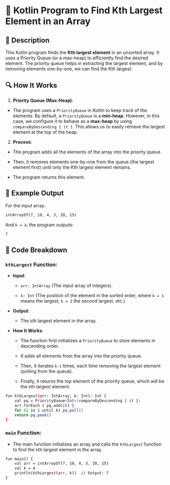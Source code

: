 # 📌 Kotlin Program to Find Kth Largest Element in an Array

## 🚀 Description
This Kotlin program finds the **Kth largest element** in an unsorted array. 
It uses a Priority Queue (or a max-heap) to efficiently find the desired element. 
The priority queue helps in extracting the largest element, and by removing elements one-by-one, we can find the Kth largest.

## 🔍 How It Works
1. **Priority Queue (Max-Heap)**:

- The program uses a `PriorityQueue` in Kotlin to keep track of the elements.
  By default, a `PriorityQueue` is a **min-heap**. However, in this case, we configure it to behave as a **max-heap** by using `compareByDescending { it }`.
  This allows us to easily retrieve the largest element at the top of the heap.

2. **Process**:

- The program adds all the elements of the array into the priority queue.

- Then, it removes elements one-by-one from the queue (the largest element first) until only the Kth largest element remains.

- The program returns this element.

## 🎯 Example Output
For the input array:

```sh
intArrayOf(7, 10, 4, 3, 20, 15)
```
And `k = 4`, the program outputs:
```sh
7
```
## 📂 Code Breakdown
### `kthLargest` Function:
- **Input**:

    - `arr: IntArray` (The input array of integers).

    - `k: Int` (The position of the element in the sorted order, where `k = 1` means the largest, `k = 2` the second largest, etc.).

- **Output**:

    - The `k`th largest element in the array.

- **How It Works**:

    - The function first initializes a `PriorityQueue` to store elements in descending order.

    - It adds all elements from the array into the priority queue.

    - Then, it iterates `k-1` times, each time removing the largest element (polling from the queue).

    - Finally, it returns the top element of the priority queue, which will be the `k`th largest element.

```sh
fun kthLargest(arr: IntArray, k: Int): Int {
    val pq = PriorityQueue<Int>(compareByDescending { it })
    arr.forEach { pq.add(it) }
    for (i in 1 until k) pq.poll()
    return pq.peek()
}
```
### `main` Function:
- The main function initializes an array and calls the `kthLargest` function to find the `k`th largest element in the array.
```sh
fun main() {
    val arr = intArrayOf(7, 10, 4, 3, 20, 15)
    val k = 4
    println(kthLargest(arr, k))  // Output: 7
}
```
